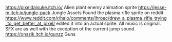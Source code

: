 https://pixeldaisuke.itch.io/ Alien plant enemy animation sprite
https://jesse-m.itch.io/jungle-pack Jungle Assets
Found the plasma rifle sprite on reddit https://www.reddit.com/r/halo/comments/ihroec/drew_a_plasma_rifle_trying_to_get_better_at_pixel/ edited it into an actual sprite.
All music is original. SFX are as well with the exception of the current jump sound.
https://onszik.itch.io/gunzz Guns